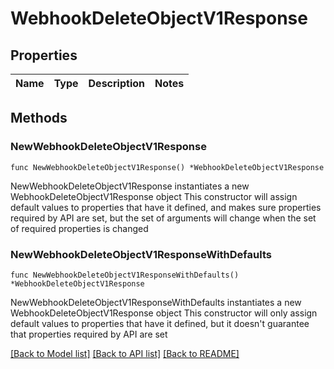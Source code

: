 # WebhookDeleteObjectV1Response

## Properties

Name | Type | Description | Notes
------------ | ------------- | ------------- | -------------

## Methods

### NewWebhookDeleteObjectV1Response

`func NewWebhookDeleteObjectV1Response() *WebhookDeleteObjectV1Response`

NewWebhookDeleteObjectV1Response instantiates a new WebhookDeleteObjectV1Response object
This constructor will assign default values to properties that have it defined,
and makes sure properties required by API are set, but the set of arguments
will change when the set of required properties is changed

### NewWebhookDeleteObjectV1ResponseWithDefaults

`func NewWebhookDeleteObjectV1ResponseWithDefaults() *WebhookDeleteObjectV1Response`

NewWebhookDeleteObjectV1ResponseWithDefaults instantiates a new WebhookDeleteObjectV1Response object
This constructor will only assign default values to properties that have it defined,
but it doesn't guarantee that properties required by API are set


[[Back to Model list]](../README.md#documentation-for-models) [[Back to API list]](../README.md#documentation-for-api-endpoints) [[Back to README]](../README.md)


